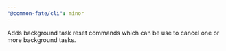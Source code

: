 ```yaml
---
"@common-fate/cli": minor
---
```


Adds background task reset commands which can be use to cancel one or more background tasks.
